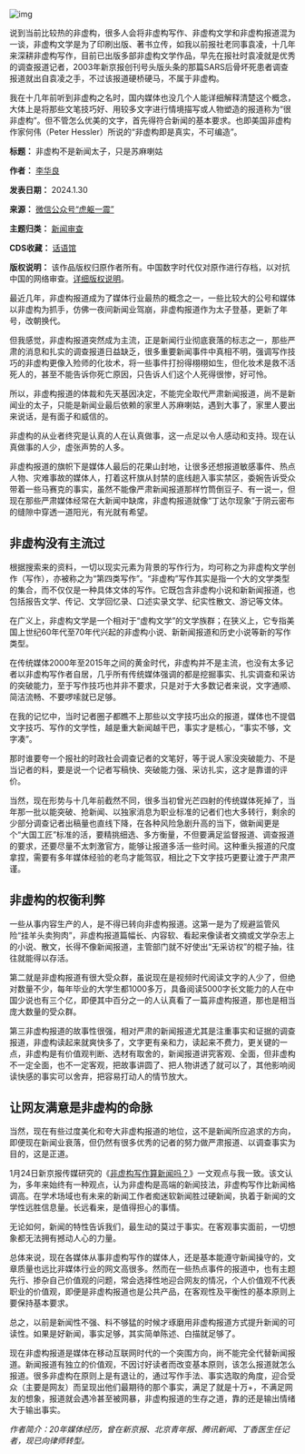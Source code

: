 ![img](https://chinadigitaltimes.net/chinese/files/2024/02/post-704885-65c46cfd67f2d.)


说到当前比较热的非虚构，很多人会将非虚构写作、非虚构文学和非虚构报道混为一谈，非虚构文学是为了印刷出版、著书立传，如我以前报社老同事袁凌，十几年来深耕非虚构写作，目前已出版多部非虚构文学作品，早先在报社时袁凌就是优秀的调查报道记者，2003年新京报创刊号头版头条的那篇SARS后骨坏死患者调查报道就出自袁凌之手，不过该报道硬桥硬马，不属于非虚构。


我在十几年前听到非虚构之名时，国内媒体也没几个人能详细解释清楚这个概念，大体上是将那些文笔技巧好、用较多文字进行情境描写或人物塑造的报道称为“很非虚构”。但不管怎么优美的文字，首先得符合新闻的基本要求。也即美国非虚构作家何伟（Peter Hessler）所说的“非虚构即是真实，不可编造”。




**标题：** 非虚构不是新闻太子，只是苏麻喇姑  

**作者：** [李华良](https://chinadigitaltimes.net/space/李华良)  

**发表日期：** 2024.1.30  

**来源：** [微信公众号“虎躯一震”](https://mp.weixin.qq.com/s/aJELBoS9mekvhURWVc3BTA)  

**主题归类：** [新闻审查](https://chinadigitaltimes.net/space/新闻审查)  

**CDS收藏：** [话语馆](https://chinadigitaltimes.net/space/%E8%AF%9D%E8%AF%AD%E9%A6%86)  

**版权说明：** 该作品版权归原作者所有。中国数字时代仅对原作进行存档，以对抗中国的网络审查。[详细版权说明](https://chinadigitaltimes.net/chinese/copyright)。


最近几年，非虚构报道成为了媒体行业最热的概念之一，一些比较大的公号和媒体以非虚构为抓手，仿佛一夜间新闻业驾崩，非虚构报道作为太子登基，更新了年号，改朝换代。


但我感觉，非虚构报道突然成为主流，正是新闻行业彻底衰落的标志之一，那些严肃的消息和扎实的调查报道日益缺乏，很多重要新闻事件中真相不明，强调写作技巧的非虚构更像入殓师的化妆术，将一些事件打扮得栩栩如生，但化妆术是救不活死人的，甚至不能告诉你死亡原因，只告诉人们这个人死得很惨，好可怜。


所以，非虚构报道的体裁和先天基因决定，不能完全取代严肃新闻报道，尚不是新闻业的太子，只能是新闻业最后依赖的家里人苏麻喇姑，遇到大事了，家里人要出来说话，是有面子和威信的。


非虚构的从业者终究是认真的人在认真做事，这一点足以令人感动和支持。现在认真做事的人少，虚张声势的人多。


非虚构报道的旗帜下是媒体人最后的花果山封地，让很多还想报道敏感事件、热点人物、灾难事故的媒体人，打着这杆旗从封禁的底线趟入事实禁区，委婉告诉受众带着一些马赛克的事实，虽然不能像严肃新闻报道那样竹筒倒豆子、有一说一，但现在那些严肃媒体经常在大新闻中缺席，非虚构报道就像“丁达尔现象”于阴云密布的缝隙中穿透一道阳光，有光就有希望。


非虚构没有主流过
--------


根据搜索来的资料，一切以现实元素为背景的写作行为，均可称之为非虚构文学创作（写作），亦被称之为“第四类写作”。“非虚构”写作其实是指一个大的文学类型的集合，而不仅仅是一种具体文体的写作。它既包含非虚构小说和新新闻报道，也包括报告文学、传记、文学回忆录、口述实录文学、纪实性散文、游记等文体。


在广义上，非虚构文学是一个相对于“虚构文学”的文学族群；在狭义上，它专指美国上世纪60年代至70年代兴起的非虚构小说、新新闻报道和历史小说等新的写作类型。


在传统媒体2000年至2015年之间的黄金时代，非虚构并不是主流，也没有太多记者以非虚构写作者自居，几乎所有传统媒体强调的都是挖掘事实、扎实调查和采访的突破能力，至于写作技巧也并非不要求，只是对于大多数记者来说，文字通顺、简洁流畅、不要啰嗦就已足够。


在我的记忆中，当时记者圈子都瞧不上那些以文字技巧出众的报道，媒体也不提倡文字技巧、写作的文学性，越是重大新闻越干巴，事实才是核心，“事实不够，文字凑”。


那时谁要夸一个报社的时政社会调查记者的文笔好，等于说人家没突破能力、不是当记者的料，要是说一个记者写稿快、突破能力强、采访扎实，这才是靠谱的评价。


当然，现在形势与十几年前截然不同，很多当初曾光芒四射的传统媒体死掉了，当年那一批以能突破、抢新闻、以独家消息为职业标准的记者们也大多转行，剩余的少部分调查记者出稿量也直线下降，在各种风险急剧升高的当下，做新闻更是个“大国工匠”标准的活，要精挑细选、多方衡量，不但要满足监督报道、调查报道的要求，还要尽量不太刺激官方，能够让报道多活一些时间。这种重头报道的尺度拿捏，需要有多年媒体经验的老鸟才能驾驭，相比之下文字技巧更要让渡于严肃严谨。


非虚构的权衡利弊
--------


一些从事内容生产的人，是不得已转向非虚构报道。这第一是为了规避监管风险“挂羊头卖狗肉”，非虚构报道篇幅长、内容软、看起来像读者文摘或文学杂志上的小说、散文，长得不像新闻报道，主管部门就不好使出“无采访权”的棍子抽，往往就能得以存活。


第二就是非虚构报道有很大受众群，虽说现在是视频时代阅读文字的人少了，但绝对数量不少，每年毕业的大学生都1000多万，具备阅读5000字长文能力的人在中国少说也有三个亿，即便其中百分之一的人认真看了一篇非虚构报道，那也是相当庞大数量的受众群。


第三非虚构报道的故事性很强，相对严肃的新闻报道尤其是注重事实和证据的调查报道，非虚构读起来就爽快多了，文字更有亲和力，读起来不费力，更关键的一点，非虚构是有价值观判断、选材有取舍的，新闻报道讲究客观、全面，但非虚构不一定全面，也不一定客观，把故事讲圆了、把人物讲透了就可以了，其他影响阅读快感的事实可以舍弃，把容易打动人的情节放大。


让网友满意是非虚构的命脉
------------


当然，现在有些过度美化和夸大非虚构报道的地位，这不是新闻所应追求的方向，即便现在新闻业衰落，但仍然有很多优秀的记者的努力做严肃报道、以调查事实为目的，这是正道。


1月24日新京报传媒研究的《[非虚构写作算新闻吗？](https://mp.weixin.qq.com/s?__biz=MzA3Mzg3MDczOA==\&mid=2653669703\&idx=1\&sn=1645158e5b5397d61b19b1d19fdf57d9\&scene=21#wechat_redirect)》一文观点与我一致。该文认为，多年来始终有一种观点，认为非虚构是高端的新闻技法，非虚构写作比新闻格调高。在学术场域也有未来的新闻工作者痴迷软新闻胜过硬新闻，执着于新闻的文学性远胜信息量。长远看来，是值得担心的事情。


无论如何，新闻的特性告诉我们，最生动的莫过于事实。在客观事实面前，一切想象都无法拥有撼动人心的力量。


总体来说，现在各媒体从事非虚构写作的媒体人，还是基本能遵守新闻操守的，文章质量也远比非媒体行业的网文高很多。然而在一些热点事件的报道中，也有主题先行、掺杂自己价值观的问题，常会选择性地迎合网友的情况，个人价值观不代表职业的价值观，即便是非虚构报道也是公共产品，在客观性及平衡性的基本原则上要保持基本要求。


总之，以前是新闻性不强、料不够猛的时候才琢磨用非虚构报道方式提升新闻的可读性。如果是好新闻，事实足够，其实简单陈述、白描就足够了。


现在非虚构报道是媒体在移动互联网时代的一个突围方向，尚不能完全代替新闻报道。新闻报道有独立的价值观，不因讨好读者而改变基本原则，该怎么报道就怎么报道。很多非虚构在原则上是有退让的，通过写作手法、事实选取的角度，迎合受众（主要是网友）而呈现出他们最期待的那个事实，满足了就是十万+，不满足网友的想象，报道就会遇冷甚至被网暴，非虚构报道的生存之道，靠的还是输出情绪大于输出事实。


*作者简介：20年媒体经历，曾在新京报、北京青年报、腾讯新闻、丁香医生任记者，现已向律师转型。*

